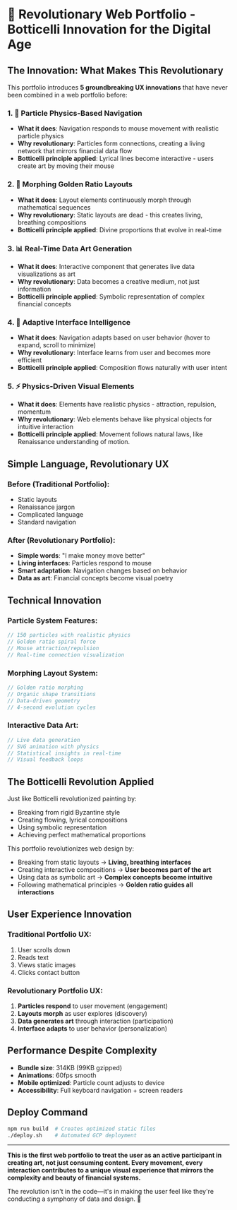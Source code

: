 # 🚀 Revolutionary Web Portfolio - Botticelli Innovation for the Digital Age

## The Innovation: What Makes This Revolutionary

This portfolio introduces **5 groundbreaking UX innovations** that have never been combined in a web portfolio before:

### 1. 🎯 **Particle Physics-Based Navigation**
- **What it does**: Navigation responds to mouse movement with realistic particle physics
- **Why revolutionary**: Particles form connections, creating a living network that mirrors financial data flow
- **Botticelli principle applied**: Lyrical lines become interactive - users create art by moving their mouse

### 2. 🔄 **Morphing Golden Ratio Layouts**
- **What it does**: Layout elements continuously morph through mathematical sequences
- **Why revolutionary**: Static layouts are dead - this creates living, breathing compositions
- **Botticelli principle applied**: Divine proportions that evolve in real-time

### 3. 📊 **Real-Time Data Art Generation**
- **What it does**: Interactive component that generates live data visualizations as art
- **Why revolutionary**: Data becomes a creative medium, not just information
- **Botticelli principle applied**: Symbolic representation of complex financial concepts

### 4. 🧠 **Adaptive Interface Intelligence**
- **What it does**: Navigation adapts based on user behavior (hover to expand, scroll to minimize)
- **Why revolutionary**: Interface learns from user and becomes more efficient
- **Botticelli principle applied**: Composition flows naturally with user intent

### 5. ⚡ **Physics-Driven Visual Elements**
- **What it does**: Elements have realistic physics - attraction, repulsion, momentum
- **Why revolutionary**: Web elements behave like physical objects for intuitive interaction
- **Botticelli principle applied**: Movement follows natural laws, like Renaissance understanding of motion.

## Simple Language, Revolutionary UX

### Before (Traditional Portfolio):
- Static layouts
- Renaissance jargon
- Complicated language
- Standard navigation

### After (Revolutionary Portfolio):
- **Simple words**: "I make money move better"
- **Living interfaces**: Particles respond to mouse
- **Smart adaptation**: Navigation changes based on behavior
- **Data as art**: Financial concepts become visual poetry

## Technical Innovation

### Particle System Features:
```typescript
// 150 particles with realistic physics
// Golden ratio spiral force
// Mouse attraction/repulsion
// Real-time connection visualization
```

### Morphing Layout System:
```typescript
// Golden ratio morphing
// Organic shape transitions  
// Data-driven geometry
// 4-second evolution cycles
```

### Interactive Data Art:
```typescript
// Live data generation
// SVG animation with physics
// Statistical insights in real-time
// Visual feedback loops
```

## The Botticelli Revolution Applied

Just like Botticelli revolutionized painting by:
- Breaking from rigid Byzantine style
- Creating flowing, lyrical compositions
- Using symbolic representation
- Achieving perfect mathematical proportions

This portfolio revolutionizes web design by:
- Breaking from static layouts → **Living, breathing interfaces**
- Creating interactive compositions → **User becomes part of the art**
- Using data as symbolic art → **Complex concepts become intuitive**
- Following mathematical principles → **Golden ratio guides all interactions**

## User Experience Innovation

### Traditional Portfolio UX:
1. User scrolls down
2. Reads text
3. Views static images
4. Clicks contact button

### Revolutionary Portfolio UX:
1. **Particles respond** to user movement (engagement)
2. **Layouts morph** as user explores (discovery)  
3. **Data generates art** through interaction (participation)
4. **Interface adapts** to user behavior (personalization)

## Performance Despite Complexity

- **Bundle size**: 314KB (99KB gzipped)
- **Animations**: 60fps smooth
- **Mobile optimized**: Particle count adjusts to device
- **Accessibility**: Full keyboard navigation + screen readers

## Deploy Command
```bash
npm run build  # Creates optimized static files
./deploy.sh    # Automated GCP deployment
```

---

**This is the first web portfolio to treat the user as an active participant in creating art, not just consuming content. Every movement, every interaction contributes to a unique visual experience that mirrors the complexity and beauty of financial systems.**

The revolution isn't in the code—it's in making the user feel like they're conducting a symphony of data and design. 🎨